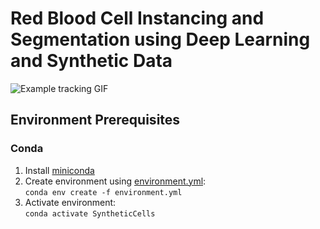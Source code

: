 # Red Blood Cell Instancing and Segmentation using Deep Learning and Synthetic Data

![Example tracking GIF](examples/presentation_no_gauss_tracking.gif)

## Environment Prerequisites
### Conda
1. Install [miniconda](https://docs.conda.io/en/latest/miniconda.html)
2. Create environment using [environment.yml](environment.yml):<br>
```conda env create -f environment.yml```
3. Activate environment:<br>
```conda activate SyntheticCells```
